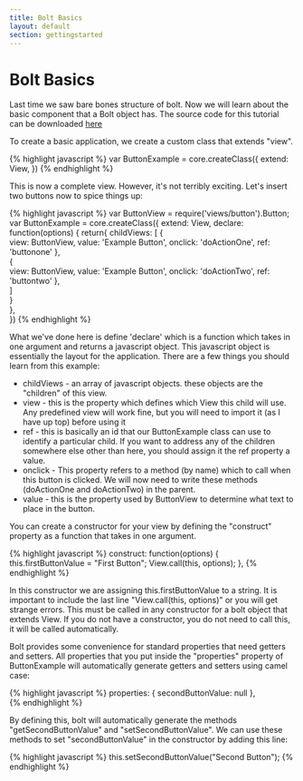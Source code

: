 ```yaml
---
title: Bolt Basics
layout: default
section: gettingstarted
---
```


<h1>Bolt Basics </h1>

<p>
Last time we saw bare bones structure of bolt. Now we will learn about the basic component that a Bolt object has. The source code for this tutorial can be downloaded <a href="examples/bolt_basics.zip" target="_blank">here</a>
</p>
To create a basic application, we create a custom class that extends "view".

{% highlight javascript %}
var ButtonExample = core.createClass({
  extend: View,
})
{% endhighlight %}

<p>This is now a complete view. However, it's not terribly exciting. Let's insert two buttons now to spice things up:</p>

{% highlight javascript %}
var ButtonView  = require('views/button').Button;
var ButtonExample = core.createClass({
  extend: View,
  declare: function(options) {
    return{
      childViews: [
        {   
          view: ButtonView,
          value: 'Example Button',
          onclick: 'doActionOne',
          ref: 'buttonone'
        },  
        {   
          view: ButtonView,
          value: 'Example Button',
          onclick: 'doActionTwo',
          ref: 'buttontwo'
        },  
      ]   
    }   
  },  
})
{% endhighlight %}

<p>
What we've done here is define 'declare' which is a function which takes in one argument and returns a javascript object. This javascript object is essentially the layout for the application. There are a few things you should learn from this example:
</p>

<ul>
<li>childViews - an array of javascript objects. these objects are the "children" of this view. </li>
<li>view - this is the property which defines which View this child will use. Any predefined view will work fine, but you will need to import it (as I have up top) before using it</li>
<li>ref - this is basically an id that our ButtonExample class can use to identify a particular child. If you want to address any of the children somewhere else other than here, you should assign it the ref property a value.</li>
<li>onclick - This property refers to a method (by name) which to call when this button is clicked. We will now need to write these methods (doActionOne and doActionTwo) in the parent. </li>
<li>value - this is the property used by ButtonView to determine what text to place in the button.</li>
</ul>

<p>You can create a constructor for your view by defining the "construct" property as a function that takes in one argument.</p>
{% highlight javascript %}
  construct: function(options) {
    this.firstButtonValue = "First Button";
    View.call(this, options);
  },  
{% endhighlight %}

<p>
In this constructor we are assigning this.firstButtonValue to a string. It is important to include the last line "View.call(this, options)" or you will get strange errors. This must be called in any constructor for a bolt object that extends View. If you do not have a constructor, you do not need to call this, it will be called automatically.
</p>

<p>
Bolt provides some convenience for standard properties that need getters and setters. All properties that you put inside the "properties" property of ButtonExample will automatically generate getters and setters using camel case:
</p>

{% highlight javascript %}
  properties: {
    secondButtonValue: null
  },  
{% endhighlight %}

<p> By defining this, bolt will automatically generate the methods "getSecondButtonValue" and "setSecondButtonValue". We can use these methods to set "secondButtonValue" in the constructor by adding this line: </p>

{% highlight javascript %}
  this.setSecondButtonValue("Second Button");
{% endhighlight %}
